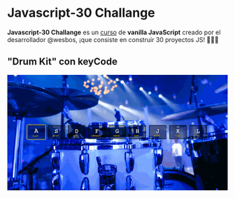# Javascript-30 Challange

**Javascript-30 Challange** es un [curso](https://javascript30.com/) de **vanilla JavaScript** creado por el desarrollador @wesbos, ¡que consiste en construir 30 proyectos JS! 💪💪💪


## "Drum Kit" con keyCode

![drum kit](https://github.com/mariaozamiz/javascript-30/blob/master/images/js-30-drum.gif?raw=true)

